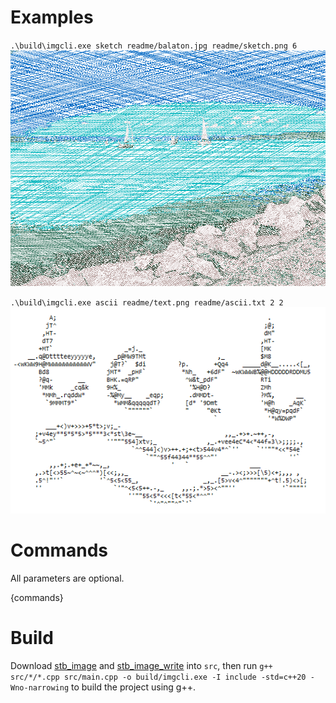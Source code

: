 # Examples

`.\build\imgcli.exe sketch readme/balaton.jpg readme/sketch.png 6`
<img src="https://raw.githubusercontent.com/bks1b/image-cli/main/readme/sketch.png">

`.\build\imgcli.exe ascii readme/text.png readme/ascii.txt 2 2`
<img src="https://raw.githubusercontent.com/bks1b/image-cli/main/readme/ascii.png">

# Commands

All parameters are optional.

{commands}

# Build

Download [stb_image](https://github.com/nothings/stb/blob/master/stb_image.h) and [stb_image_write](https://github.com/nothings/stb/blob/master/stb_image_write.h) into `src`, then run `g++ src/*/*.cpp src/main.cpp -o build/imgcli.exe -I include -std=c++20 -Wno-narrowing` to build the project using g++.
